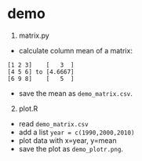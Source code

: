 # demo

1. matrix.py
- calculate column mean of a matrix:
```
[1 2 3]    [   3  ]
[4 5 6] to [4.6667]
[6 9 8]    [   5  ]
```

- save the mean as `demo_matrix.csv`.
2. plot.R
- read `demo_matrix.csv` 
- add a list `year = c(1990,2000,2010)`
- plot data with x=year, y=mean
- save the plot as `demo_plotr.png`.
